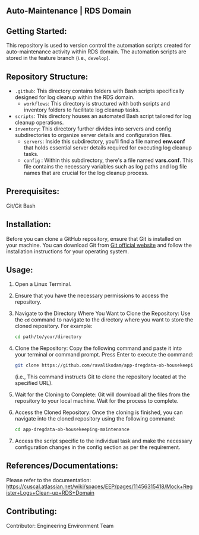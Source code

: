 Auto-Maintenance | RDS Domain
--------------------------------------------------------------------------------------------------------------------------------------------------------

**Getting Started:**
---------------------
This repository is used to version control the automation scripts created for auto-maintenance activity within RDS domain. The automation scripts are stored in the feature branch (i.e., ````develop````).

**Repository Structure:**
-------------------------

- `.github`: This directory contains folders with Bash scripts specifically designed for log cleanup within the RDS domain.
  - `workflows`: This directory is structured with both scripts and inventory folders to facilitate log cleanup tasks.
- `scripts`: This directory houses an automated Bash script tailored for log cleanup operations.
- `inventory`: This directory further divides into servers and config subdirectories to organize server details and configuration files.
  - `servers`: Inside this subdirectory, you'll find a file named **env.conf** that holds essential server details required for executing log cleanup tasks.
  - `config` : Within this subdirectory, there's a file named **vars.conf**. This file contains the necessary variables such as log paths and log file names that are crucial for the log cleanup process.
  
**Prerequisites:**
-------------------
Git/Git Bash

**Installation:**
--------------------
Before you can clone a GitHub repository, ensure that Git is installed on your machine. You can download Git from [Git official website](https://git-scm.com/downloads) and follow the installation instructions for your operating system.

**Usage:**
-------------
1. Open a Linux Terminal.
2. Ensure that you have the necessary permissions to access the repository.
3. Navigate to the Directory Where You Want to Clone the Repository: Use the `cd` command to navigate to the directory where you want to store the cloned repository. For example: 
   ```bash
   cd path/to/your/directory
   ```
4. Clone the Repository: Copy the following command and paste it into your terminal or command prompt. Press Enter to execute the command: 
   ```bash
   git clone https://github.com/ravalikodam/app-dregdata-ob-housekeeping-maintenance.git
   ```
   (i.e., This command instructs Git to clone the repository located at the specified URL).

5. Wait for the Cloning to Complete: Git will download all the files from the repository to your local machine. Wait for the process to complete.
6. Access the Cloned Repository: Once the cloning is finished, you can navigate into the cloned repository using the following command: 
   ```bash
   cd app-dregdata-ob-housekeeping-maintenance
   ```
7. Access the script specific to the individual task and make the necessary configuration changes in the config section as per the requirement.

**References/Documentations:**
------------------------------
Please refer to the documentation: https://cuscal.atlassian.net/wiki/spaces/EEP/pages/11456315418/Mock+Register+Logs+Clean-up+RDS+Domain

**Contributing:**
-------------------
Contributor: Engineering Environment Team
